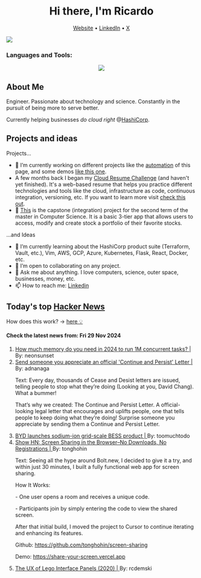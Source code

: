 
<!-- This is an HTML comment in your markdown file -->

<h1 align="center">Hi there, I'm Ricardo</h1>
<p align="center">
  <a href="ricardorompar.com">Website</a> •
  <a href="https://www.linkedin.com/in/ricardo-romero-paredes/">LinkedIn</a> •
  <a href="https://twitter.com/ricardorompar">X</a>
</p>
<img src="https://badges.pufler.dev/visits/{ricardorompar}/{ricardorompar}"/>

<h3 align="left">Languages and Tools:</h3>
<p align="center">
  <a href="https://skillicons.dev">
    <img src="https://skillicons.dev/icons?i=terraform,aws,gcp,azure,git,python,kubernetes,react,js,docker,ubuntu" />
  </a>
</p>

<h2>About Me</h2>
Engineer. Passionate about technology and science. Constantly in the pursuit of being more to serve better.

Currently helping businesses <i>do cloud right</i> @<a href="https://github.com/hashicorp">HashiCorp</a>.

<h2>Projects and ideas</h2>
Projects...
<ul>
  <li>🔭 I’m currently working on different projects like the <a href="https://github.com/ricardorompar/ricardorompar/blob/main/automate.py">automation</a> of this page, and some demos <a href="https://github.com/ricardorompar/boundary-ansible-demo">like this one</a>.
  </li>

  <li >A few months back I began my <a href="https://github.com/ricardorompar/cloudResumeChallenge">Cloud Resume Challenge</a> (and haven't yet finished). It's a web-based resume that helps you practice different technologies and tools like the cloud, infrastructure as code, continuous integration, versioning, etc. If you want to learn more visit <a href="https://cloudresumechallenge.dev/docs/the-challenge/aws/">check this out</a>.
  </li>

  <li>🔭 <a href="https://github.com/ricardorompar/capstoneT2">This</a> is the capstone (integration) project for the second term of the master in Computer Science. It is a basic 3-tier app that allows users to access, modify and create stock a portfolio of their favorite stocks.
  </li>
</ul>
...and Ideas
<ul>
  <li>🌱 I’m currently learning about the HashiCorp product suite (Terraform, Vault, etc.), Vim, AWS, GCP, Azure, Kubernetes, Flask, React, Docker, etc.
  </li>
  <li>👯 I’m open to collaborating on any project.</li>
  <li>💬 Ask me about anything. I love computers, science, outer space, businesses, money, etc.</li>
  <li>📫 How to reach me: <a href="https://www.linkedin.com/in/ricardo-romero-paredes/">Linkedin</a></li>
</ul>

<h2>Today's top <a href='https://news.ycombinator.com/'>Hacker News</a></h2>
How does this work? -> <a href='./AUTOMATIC.md'>here 💡</a>

<h4>Check the latest news from: Fri 29 Nov 2024</h4>
<ol>
<li>
    <a href=https://hez2010.github.io/async-runtimes-benchmarks-2024/>
        How much memory do you need in 2024 to run 1M concurrent tasks? |
    </a>
    By: neonsunset
</li>

<li>
    <a href=https://ContinueAndPersist.org>
        Send someone you appreciate an official 'Continue and Persist' Letter |
    </a>
    By: adnanaga
</li>

<p>
Text: Every day, thousands of Cease and Desist letters are issued, telling people to stop what they’re doing (Looking at you, David Chang). What a bummer!<p>That’s why we created: The Continue and Persist Letter. A official-looking legal letter that encourages and uplifts people, one that tells people to keep doing what they’re doing! Surprise someone you appreciate by sending them a Continue and Persist Letter. </br>
</p>

<li>
    <a href=https://www.energy-storage.news/byd-launches-sodium-ion-grid-scale-bess-product/>
        BYD launches sodium-ion grid-scale BESS product |
    </a>
    By: toomuchtodo
</li>

<li>
    <a href=https://github.com/tonghohin/screen-sharing>
        Show HN: Screen Sharing in the Browser–No Downloads, No Registrations |
    </a>
    By: tonghohin
</li>

<p>
Text: Seeing all the hype around Bolt.new, I decided to give it a try, and within just 30 minutes, I built a fully functional web app for screen sharing.<p>How It Works:<p>- One user opens a room and receives a unique code.<p>- Participants join by simply entering the code to view the shared screen.<p>After that initial build, I moved the project to Cursor to continue iterating and enhancing its features.<p>Github: <a href="https:&#x2F;&#x2F;github.com&#x2F;tonghohin&#x2F;screen-sharing">https:&#x2F;&#x2F;github.com&#x2F;tonghohin&#x2F;screen-sharing</a><p>Demo: <a href="https:&#x2F;&#x2F;share-your-screen.vercel.app" rel="nofollow">https:&#x2F;&#x2F;share-your-screen.vercel.app</a> </br>
</p>

<li>
    <a href=https://interactionmagic.com/UX-LEGO-Interfaces/>
        The UX of Lego Interface Panels (2020) |
    </a>
    By: rcdemski
</li>
</ol>